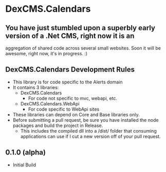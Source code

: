 # DexCMS.Calendars

## You have just stumbled upon a superbly early version of a .Net CMS, right now it is an 
aggregation of shared code across several small websites. Soon it will be awesome, right now, it's in progress. :)

## DexCMS.Calendars Development Rules
* This library is for code specific to the Alerts domain
* It contains 3 libraries:
	* DexCMS.Calendars
		* For code not specific to mvc, webapi, etc.
	* DexCMS.Calendars.WebApi
		* For code specific to WebApi sites
* These libraries can depend on Core and Base libraries only.
* Before submitting a pull request, be sure you have installed the node packages and build the project in Release.
    * This includes the compiled dll into a /dist/ folder that consuming applications can use if I cut a new version off of your pull request.

## 0.1.0 (alpha)
* Initial Build
